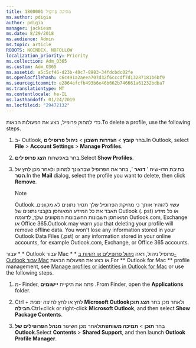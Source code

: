 ```yaml
---
title: 1800001 מחיקת פרופיל
ms.author: pdigia
author: pdigia
manager: jackiesm
ms.date: 8/29/2018
ms.audience: Admin
ms.topic: article
ROBOTS: NOINDEX, NOFOLLOW
localization_priority: Priority
ms.collection: Adm_O365
ms.custom: Adm_O365
ms.assetid: a5c5cf46-d23b-40c7-8983-34fdcbdc02fe
ms.openlocfilehash: c6c491a2aeea707d32f6cccdf7d13287181b6bf9
ms.sourcegitcommit: e2864efcfb493b6e46b662b746661a61232bdba7
ms.translationtype: MT
ms.contentlocale: he-IL
ms.lasthandoff: 01/24/2019
ms.locfileid: "29472132"
---
```

<span data-ttu-id="56549-102">כדי למחוק פרופיל, בצע את הפעולות הבאות.</span><span class="sxs-lookup"><span data-stu-id="56549-102">To delete a profile, use the following steps.</span></span>
  
1. <span data-ttu-id="56549-103">ב- Outlook, בחר **קובץ** \> **הגדרות חשבון** \> **ניהול פרופילים**.</span><span class="sxs-lookup"><span data-stu-id="56549-103">In Outlook, select **File** \> **Account Settings** \> **Manage Profiles**.</span></span>
    
2. <span data-ttu-id="56549-104">בחר באפשרות **הצג פרופילים**.</span><span class="sxs-lookup"><span data-stu-id="56549-104">Select **Show Profiles**.</span></span>
    
3. <span data-ttu-id="56549-105">בתיבת הדו-שיח ' **דואר** ', בחר את הפרופיל שברצונך למחוק ולאחר מכן לחץ על **הסר**.</span><span class="sxs-lookup"><span data-stu-id="56549-105">In the **Mail** dialog, select the profile you want to delete, then click **Remove**.</span></span>
    
    > [!NOTE]
    > <span data-ttu-id="56549-p101">Outlook עשוי להזהיר אותך כי מחיקת הפרופיל שלך תסיר נתונים לא מקוונים. תאבד את כל המידע המאוחסן בקבצי נתונים של Outlook (. pst) או כל מידע המאוחסן חשבונות החשבונות המקוונים שלך, לדוגמה Outlook.com, Exchange או Office 365.</span><span class="sxs-lookup"><span data-stu-id="56549-p101">Outlook may warn you that deleting your profile will remove offline data. You won't lose any information stored in your Outlook Data Files (.pst) or any information stored in your online accounts, for example Outlook.com, Exchange, or Office 365 accounts.</span></span> 
  
<span data-ttu-id="56549-108">עבור \* \* Outlook עבור Mac \* \* פרופיל ניהול, ראה [ניהול פרופילים או זהויות ב- Outlook עבור Mac](https://support.office.com/article/fed2a955-74df-4a24-bef6-78a426958c4c.aspx) או בצע את הפעולות הבאות.</span><span class="sxs-lookup"><span data-stu-id="56549-108">For \*\* Outlook for Mac \*\* profile management, see [Manage profiles or identities in Outlook for Mac](https://support.office.com/article/fed2a955-74df-4a24-bef6-78a426958c4c.aspx) or use the following steps.</span></span> 
  
1. <span data-ttu-id="56549-109">מ- Finder, פתח את תיקיית **יישומים** .</span><span class="sxs-lookup"><span data-stu-id="56549-109">From Finder, open the **Applications** folder.</span></span> 
    
2. <span data-ttu-id="56549-110">Ctrl + לחץ או לחץ לחיצה ימנית **Microsoft Outlook**ולאחר מכן בחר **הצג תוכן חבילה**.</span><span class="sxs-lookup"><span data-stu-id="56549-110">Ctrl+click or right-click **Microsoft Outlook**, and then select **Show Package Contents**.</span></span>
    
3. <span data-ttu-id="56549-111">בחר **תוכן** \> **תמיכה משותפת**ולאחר מכן השיגור **מנהל הפרופילים של Outlook**.</span><span class="sxs-lookup"><span data-stu-id="56549-111">Select **Contents** \> **Shared Support**, and then launch **Outlook Profile Manager**.</span></span>
    

